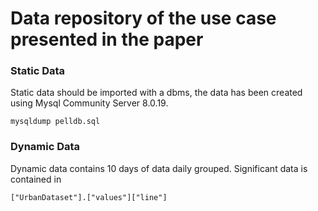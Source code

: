 # Data repository of the use case presented in the paper

### Static Data
Static data should be imported with a dbms, the data has been created using Mysql Community Server 8.0.19.

```
mysqldump pelldb.sql
```
### Dynamic Data
Dynamic data contains 10 days of data daily grouped. Significant data is contained in 
```
["UrbanDataset"].["values"]["line"]
```

